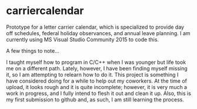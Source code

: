 # carriercalendar
Prototype for a letter carrier calendar, which is specialized to provide day off schedules, federal holiday observances, and annual leave planning. I am currently using MS Visual Studio Community 2015 to code this.

A few things to note...

I taught myself how to program in C/C++ when I was younger but life took me on a different path. Lately, however, I  have been finding myself missing it, so I am attempting to relearn how to do it. This project is something I have considered doing for a while to help out my coworkers. At the time of upload, it looks rough and it is quite incomplete; however, it is very much a work in progress, and I fully intend to flesh it out and clean it up.
Also, this is my first submission to github and, as such, I am still learning the process.  


